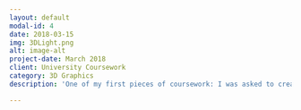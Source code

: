 ```yaml
---
layout: default
modal-id: 4
date: 2018-03-15
img: 3DLight.png
alt: image-alt
project-date: March 2018
client: University Coursework
category: 3D Graphics
description: 'One of my first pieces of coursework: I was asked to create a scene with textured objects that are animated, as well as including different lighting techniques created in OpenGL.' <br><iframe width="560" height="315" src="https://www.youtube.com/embed/THPk8BGfypQ" frameborder="0" allow="accelerometer; autoplay; encrypted-media; gyroscope; picture-in-picture" allowfullscreen></iframe>

---
```

